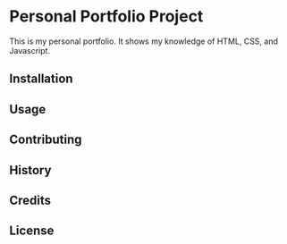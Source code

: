 # Personal Portfolio Project
This is my personal portfolio. It shows my knowledge of HTML, CSS, and
Javascript.

## Installation


## Usage


## Contributing


## History


## Credits


## License
